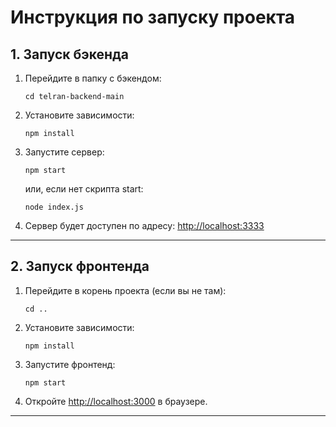 # Инструкция по запуску проекта

## 1. Запуск бэкенда

1. Перейдите в папку с бэкендом:
   ```
   cd telran-backend-main
   ```
2. Установите зависимости:
   ```
   npm install
   ```
3. Запустите сервер:
   ```
   npm start
   ```
   или, если нет скрипта start:
   ```
   node index.js
   ```
4. Сервер будет доступен по адресу: [http://localhost:3333](http://localhost:3333)

---

## 2. Запуск фронтенда

1. Перейдите в корень проекта (если вы не там):
   ```
   cd ..
   ```
2. Установите зависимости:
   ```
   npm install
   ```
3. Запустите фронтенд:
   ```
   npm start
   ```
4. Откройте [http://localhost:3000](http://localhost:3000) в браузере.

---
